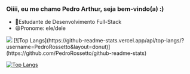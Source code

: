 ### Oiiii, eu me chamo Pedro Arthur, seja bem-vindo(a) :) 

- 😬Estudante de Desenvolvimento Full-Stack 
- 😄Pronome: ele/dele
  

<picture>
  <source
    srcset="https://github-readme-stats.vercel.app/api?username=PedroRossetto&show_icons=true&theme=algolia"
    media="(prefers-color-scheme: dark)"
  />
  <source
    srcset="https://github-readme-stats.vercel.app/api?username=PedroRossetto&show_icons=true"
    media="(prefers-color-scheme: light), (prefers-color-scheme: no-preference)"
  />
  <img src="https://github-readme-stats.vercel.app/api?username=PedroRossetto&show_icons=true" />
  [![Top Langs](https://github-readme-stats.vercel.app/api/top-langs/?username=PedroRossetto&layout=donut)](https://github.com/PedroRossetto/github-readme-stats)
</picture>


[![Top Langs](https://github-readme-stats.vercel.app/api/top-langs/?username=PedroRossetto&layout=donut&theme=algolia)](https://github.com/PedroRossetto/github-readme-stats)


